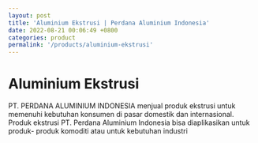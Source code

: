 ```yaml
---
layout: post
title: 'Aluminium Ekstrusi | Perdana Aluminium Indonesia'
date: 2022-08-21 00:06:49 +0800
categories: product
permalink: '/products/aluminium-ekstrusi'
---
```


# Aluminium Ekstrusi

PT. PERDANA ALUMINIUM INDONESIA menjual produk ekstrusi untuk memenuhi kebutuhan konsumen di pasar domestik dan internasional. Produk ekstrusi PT. Perdana Aluminium Indonesia bisa diaplikasikan untuk produk- produk komoditi atau untuk kebutuhan industri

